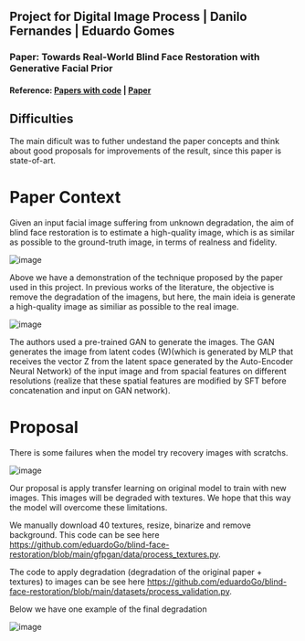 ## Project for Digital Image Process | Danilo Fernandes | Eduardo Gomes

### Paper: Towards Real-World Blind Face Restoration with Generative Facial Prior
#### Reference: [Papers with code](https://paperswithcode.com/paper/towards-real-world-blind-face-restoration) | [Paper](https://arxiv.org/pdf/2101.04061v2.pdf)

## Difficulties

The main dificult was to futher undestand the paper concepts and think about good proposals for improvements of the result, since this paper is state-of-art.

# Paper Context

Given an input facial image suffering from unknown degradation, the aim of blind face restoration is to estimate a high-quality image, which is as similar as possible to the
ground-truth image, in terms of realness and fidelity.

![image](https://user-images.githubusercontent.com/26190178/133350542-3a8aad40-c1fa-497a-b277-11f3a2a761b1.png)

Above we have a demonstration of the technique proposed by the paper used in this project. In previous works of the literature, the objective is remove the degradation of the imagens, but here, the main ideia is generate a high-quality image as similiar as possible to the real image.

![image](https://user-images.githubusercontent.com/26190178/133350831-71e467c3-70bd-42f2-84d1-2a24d9833475.png)

The authors used a pre-trained GAN to generate the images. The GAN generates the image from latent codes (W)(which is generated by MLP that receives the vector Z from the latent space generated by the Auto-Encoder Neural Network) of the input image and from spacial features on different resolutions (realize that these spatial features are modified by SFT before concatenation and input on GAN network).

# Proposal

There is some failures when the model try recovery images with scratchs.

![image](https://user-images.githubusercontent.com/26190178/133897678-be761dee-5c52-4ef5-b72c-dace21bb2a37.png)

Our proposal is apply transfer learning on original model to train with new images. This images will be degraded with textures. We hope that this way the model will overcome these limitations.

We manually download 40 textures, resize, binarize and remove background. This code can be see here https://github.com/eduardoGo/blind-face-restoration/blob/main/gfpgan/data/process_textures.py.

The code to apply degradation (degradation of the original paper + textures) to images can be see here  https://github.com/eduardoGo/blind-face-restoration/blob/main/datasets/process_validation.py.

Below we have one example of the final degradation

![image](https://user-images.githubusercontent.com/26190178/133897936-80e64843-db39-47ff-9f11-7c6cf76fc217.png)

